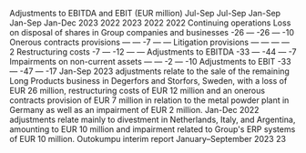 Adjustments to EBITDA and EBIT (EUR million)
Jul-Sep
Jul-Sep
Jan-Sep
Jan-Sep
Jan-Dec
2023
2022
2023
2022
2022
Continuing operations
Loss on disposal of shares in Group 
companies and businesses
-26
—
-26
—
-10
Onerous contracts provisions 
—
—
-7
—
—
Litigation provisions 
—
—
—
—
2
Restructuring costs
-7
—
-12
—
—
Adjustments to EBITDA
-33
—
-44
—
-7
Impairments on non-current assets
—
—
-2
—
-10
Adjustments to EBIT
-33
—
-47
—
-17
Jan-Sep 2023 adjustments relate to the sale of the remaining Long Products business in Degerfors and Storfors, 
Sweden, with a loss of EUR 26 million, restructuring costs of EUR 12 million and an onerous contracts provision of EUR 
7 million in relation to the metal powder plant in Germany as well as an impairment of EUR 2 million.
Jan-Dec 2022 adjustments relate mainly to divestment in Netherlands, Italy, and Argentina, amounting to EUR 10 million 
and impairment related to Group's ERP systems of EUR 10 million.
Outokumpu interim report January–September 2023      23
